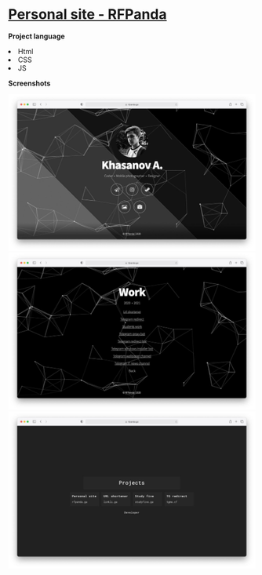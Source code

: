 # **[Personal site - RFPanda](https://rfpanda.ml)**

**Project language**
<li>Html</li>
<li>CSS</li>
<li>JS</li>

**Screenshots**

[![1](https://github.com/RFPanda/rfpanda.github.io/blob/Old/assets/git-assets/1.jpeg)](https://rfpanda.ml)
[![2](https://github.com/RFPanda/rfpanda.github.io/blob/Old/assets/git-assets/2.jpeg)](https://rfpanda.ml)
[![3](https://github.com/RFPanda/rfpanda.github.io/blob/Old/assets/git-assets/3.jpeg)](https://rfpanda.ml)
